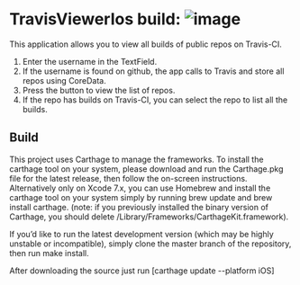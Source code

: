 # TravisViewerIos build: ![image](https://travis-ci.org/xilosada/TravisViewerIOS.svg?branch=master)

This application allows you to view all builds of public repos on Travis-CI.
1. Enter the username in the TextField.
2. If the username is found on github, the app calls to Travis and store all repos using CoreData.
3. Press the button to view the list of repos.
4. If the repo has builds on Travis-CI, you can select the repo to list all the builds.

## Build

This project uses Carthage to manage the frameworks. To install the carthage tool on your system, please download and run the Carthage.pkg file for the latest release, then follow the on-screen instructions.
Alternatively only on Xcode 7.x, you can use Homebrew and install the carthage tool on your system simply by running brew update and brew install carthage. (note: if you previously installed the binary version of Carthage, you should delete /Library/Frameworks/CarthageKit.framework).

If you’d like to run the latest development version (which may be highly unstable or incompatible), simply clone the master branch of the repository, then run make install.

After downloading the source just run [carthage update --platform iOS]
